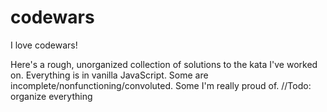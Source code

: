 # codewars

I love codewars!

Here's a rough, unorganized collection of solutions to the kata I've worked on. Everything is in vanilla JavaScript. Some are incomplete/nonfunctioning/convoluted. Some I'm really proud of. //Todo: organize everything
